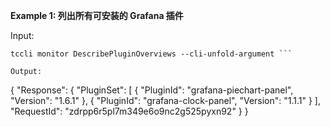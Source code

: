 **Example 1: 列出所有可安装的 Grafana 插件**



Input: 

```
tccli monitor DescribePluginOverviews --cli-unfold-argument ```

Output: 
```
{
    "Response": {
        "PluginSet": [
            {
                "PluginId": "grafana-piechart-panel",
                "Version": "1.6.1"
            },
            {
                "PluginId": "grafana-clock-panel",
                "Version": "1.1.1"
            }
        ],
        "RequestId": "zdrpp6r5pl7m349e6o9nc2g525pyxn92"
    }
}
```

